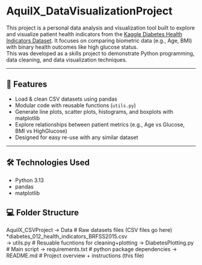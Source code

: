 # AquilX_DataVisualizationProject

This project is a personal data analysis and visualization tool built to explore and visualize patient health indicators from the [Kaggle Diabetes Health Indicators Dataset](https://www.kaggle.com/datasets/alexteboul/diabetes-health-indicators-dataset). It focuses on comparing biometric data (e.g., Age, BMI) with binary health outcomes like high glucose status.  
This was developed as a skills project to demonstrate Python programming, data cleaning, and data visualization techniques.

---

## 🚀 Features

- Load & clean CSV datasets using pandas
- Modular code with reusable functions (`utils.py`)
- Generate line plots, scatter plots, histograms, and boxplots with matplotlib
- Explore relationships between patient metrics (e.g., Age vs Glucose, BMI vs HighGlucose)
- Designed for easy re-use with any similar dataset

---

## 🛠️ Technologies Used

- Python 3.13
- pandas
- matplotlib


## 💻 Folder Structure
AquilX_CSVProject
  -> Data                                               # Raw datasets files (CSV files go here)
      *diabetes_012_health_indicators_BRFSS2015.csv     
  -> utils.py                                           # Resuable fucntions for cleaning+plotting
  -> DiabetesPlotting.py                                # Main script 
  -> requirements.txt                                   # python package dependencies
  -> README.md                                          # Project overview + instructions (this file)



